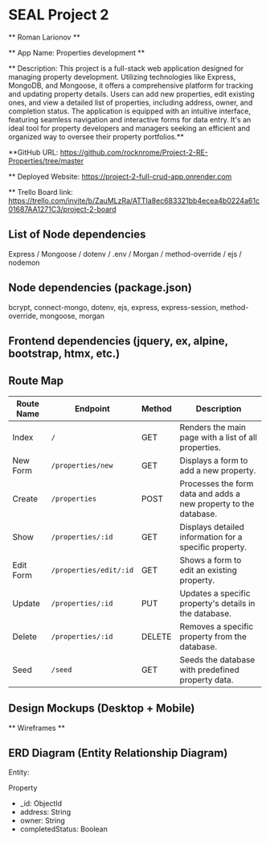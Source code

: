 # SEAL Project 2

** Roman Larionov **

** App Name: Properties development **

** Description: This project is a full-stack web application designed for managing property development. Utilizing technologies like Express, MongoDB, and Mongoose, it offers a comprehensive platform for tracking and updating property details. Users can add new properties, edit existing ones, and view a detailed list of properties, including address, owner, and completion status. The application is equipped with an intuitive interface, featuring seamless navigation and interactive forms for data entry. It's an ideal tool for property developers and managers seeking an efficient and organized way to oversee their property portfolios.**

**GitHub URL: https://github.com/rocknrome/Project-2-RE-Properties/tree/master

** Deployed Website: https://project-2-full-crud-app.onrender.com

** Trello Board link: https://trello.com/invite/b/ZauMLzRa/ATTIa8ec683321bb4ecea4b0224a61c01687AA1271C3/project-2-board


## List of Node dependencies

Express / Mongoose / dotenv / .env / Morgan / method-override / ejs / nodemon


## Node dependencies (package.json)

bcrypt, connect-mongo, dotenv, ejs, express, express-session, method-override, mongoose, morgan



## Frontend dependencies (jquery, ex, alpine, bootstrap, htmx, etc.)



## Route Map

| Route Name   | Endpoint               | Method | Description                                                      |
|--------------|------------------------|--------|------------------------------------------------------------------|
| Index        | `/`                    | GET    | Renders the main page with a list of all properties.             |
| New Form     | `/properties/new`      | GET    | Displays a form to add a new property.                           |
| Create       | `/properties`          | POST   | Processes the form data and adds a new property to the database. |
| Show         | `/properties/:id`      | GET    | Displays detailed information for a specific property.           |
| Edit Form    | `/properties/edit/:id` | GET    | Shows a form to edit an existing property.                       |
| Update       | `/properties/:id`      | PUT    | Updates a specific property's details in the database.           |
| Delete       | `/properties/:id`      | DELETE | Removes a specific property from the database.                   |
| Seed         | `/seed`                | GET    | Seeds the database with predefined property data.                |


## Design Mockups (Desktop + Mobile)
** Wireframes **


## ERD Diagram (Entity Relationship Diagram)

Entity:

Property
- _id: ObjectId
- address: String
- owner: String
- completedStatus: Boolean









